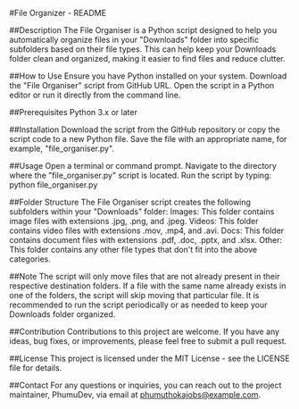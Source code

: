 #File Organizer - README

##Description
The File Organiser is a Python script designed to help you automatically organize files in your "Downloads" folder into specific subfolders based on their file types. This can help keep your Downloads folder clean and organized, making it easier to find files and reduce clutter.

##How to Use
Ensure you have Python installed on your system.
Download the "File Organiser" script from GitHub URL.
Open the script in a Python editor or run it directly from the command line.

##Prerequisites
Python 3.x or later

##Installation
Download the script from the GitHub repository or copy the script code to a new Python file.
Save the file with an appropriate name, for example, "file_organiser.py".

##Usage
Open a terminal or command prompt.
Navigate to the directory where the "file_organiser.py" script is located.
Run the script by typing: python file_organiser.py

##Folder Structure
The File Organiser script creates the following subfolders within your "Downloads" folder:
Images: This folder contains image files with extensions .jpg, .png, and .jpeg.
Videos: This folder contains video files with extensions .mov, .mp4, and .avi.
Docs: This folder contains document files with extensions .pdf, .doc, .pptx, and .xlsx.
Other: This folder contains any other file types that don't fit into the above categories.

##Note
The script will only move files that are not already present in their respective destination folders. If a file with the same name already exists in one of the folders, the script will skip moving that particular file.
It is recommended to run the script periodically or as needed to keep your Downloads folder organized.

##Contribution
Contributions to this project are welcome. If you have any ideas, bug fixes, or improvements, please feel free to submit a pull request.

##License
This project is licensed under the MIT License - see the LICENSE file for details.

##Contact
For any questions or inquiries, you can reach out to the project maintainer, PhumuDev, via email at phumuthokajobs@example.com.
 
